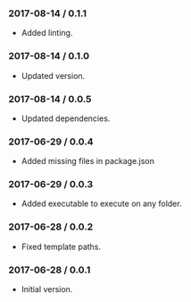 ### 2017-08-14 / 0.1.1

* Added linting.

### 2017-08-14 / 0.1.0

* Updated version.

### 2017-08-14 / 0.0.5

* Updated dependencies.

### 2017-06-29 / 0.0.4

* Added missing files in package.json

### 2017-06-29 / 0.0.3

* Added executable to execute on any folder.

### 2017-06-28 / 0.0.2

* Fixed template paths.

### 2017-06-28 / 0.0.1

* Initial version.
